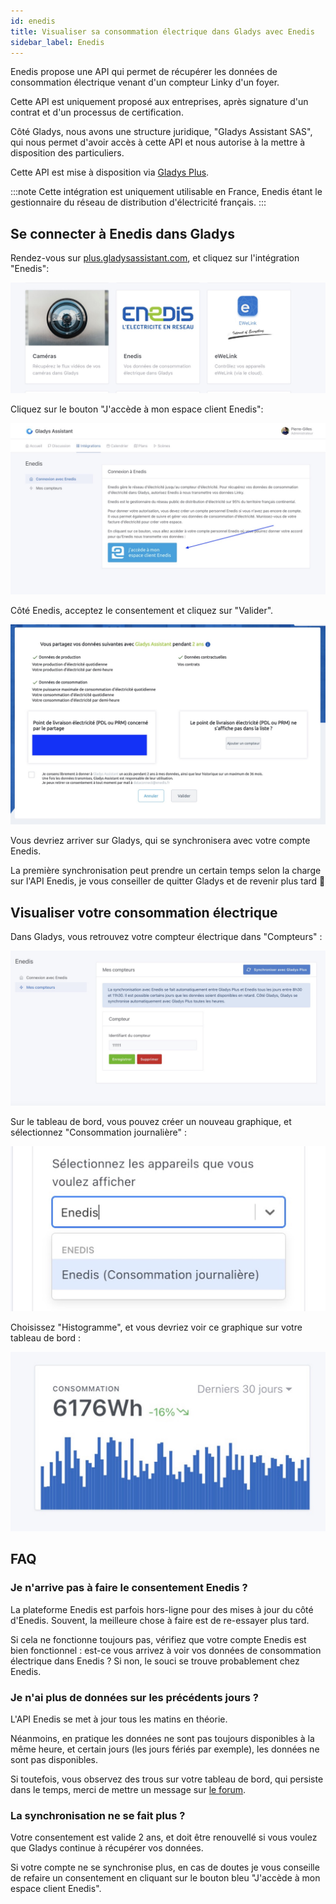 ```yaml
---
id: enedis
title: Visualiser sa consommation électrique dans Gladys avec Enedis
sidebar_label: Enedis
---
```


Enedis propose une API qui permet de récupérer les données de consommation électrique venant d'un compteur Linky d'un foyer.

Cette API est uniquement proposé aux entreprises, après signature d'un contrat et d'un processus de certification.

Côté Gladys, nous avons une structure juridique, "Gladys Assistant SAS", qui nous permet d'avoir accès à cette API et nous autorise à la mettre à disposition des particuliers.

Cette API est mise à disposition via [Gladys Plus](/fr/plus).

:::note
Cette intégration est uniquement utilisable en France, Enedis étant le gestionnaire du réseau de distribution d'électricité français.
:::

## Se connecter à Enedis dans Gladys

Rendez-vous sur [plus.gladysassistant.com](https://plus.gladysassistant.com), et cliquez sur l'intégration "Enedis":

![Enedis icône](../../../../../static/img/docs/fr/configuration/enedis/enedis-integration-icone.jpg)

Cliquez sur le bouton "J'accède à mon espace client Enedis":

![Intégration Enedis Gladys consentement](../../../../../static/img/docs/fr/configuration/enedis/enedis-integration-clic.jpg)

Côté Enedis, acceptez le consentement et cliquez sur "Valider".

![Enedis consentement](../../../../../static/img/docs/fr/configuration/enedis/enedis-consentement.jpg)

Vous devriez arriver sur Gladys, qui se synchronisera avec votre compte Enedis.

La première synchronisation peut prendre un certain temps selon la charge sur l'API Enedis, je vous conseiller de quitter Gladys et de revenir plus tard 🙂

## Visualiser votre consommation électrique

Dans Gladys, vous retrouvez votre compteur électrique dans "Compteurs" :

![Intégration Enedis Gladys, mes compteurs](../../../../../static/img/docs/fr/configuration/enedis/enedis-compteur.jpg)

Sur le tableau de bord, vous pouvez créer un nouveau graphique, et sélectionnez "Consommation journalière" :

![Intégration Enedis Gladys, consommation journalière](../../../../../static/img/docs/fr/configuration/enedis/graphique-consommation-quotidienne.jpg)

Choisissez "Histogramme", et vous devriez voir ce graphique sur votre tableau de bord :

![Intégration Enedis Gladys, graphique](../../../../../static/img/docs/fr/configuration/enedis/enedis-graphique.jpg)

## FAQ

### Je n'arrive pas à faire le consentement Enedis ?

La plateforme Enedis est parfois hors-ligne pour des mises à jour du côté d'Enedis. Souvent, la meilleure chose à faire est de re-essayer plus tard.

Si cela ne fonctionne toujours pas, vérifiez que votre compte Enedis est bien fonctionnel : est-ce vous arrivez à voir vos données de consommation électrique dans Enedis ? Si non, le souci se trouve probablement chez Enedis.

### Je n'ai plus de données sur les précédents jours ?

L'API Enedis se met à jour tous les matins en théorie.

Néanmoins, en pratique les données ne sont pas toujours disponibles à la même heure, et certain jours (les jours fériés par exemple), les données ne sont pas disponibles.

Si toutefois, vous observez des trous sur votre tableau de bord, qui persiste dans le temps, merci de mettre un message sur [le forum](https://community.gladysassistant.com/).

### La synchronisation ne se fait plus ?

Votre consentement est valide 2 ans, et doit être renouvellé si vous voulez que Gladys continue à récupérer vos données.

Si votre compte ne se synchronise plus, en cas de doutes je vous conseille de refaire un consentement en cliquant sur le bouton bleu "J'accède à mon espace client Enedis".
